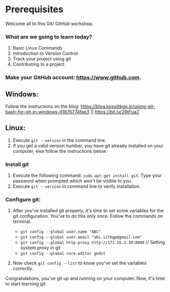 # Prerequisites

Welcome all to this Git/ GitHub workshop.


### What are we going to learn today?

1. Basic Linux Commands
2. Introduction to Version Control
3. Track your project using git
4. Contributing to a project

### Make your GitHub account: https://www.github.com.

## Windows: 

Follow the instructions on the blog: https://blog.kossiitkgp.in/using-git-bash-for-git-in-windows-d1876774fae3 || https://bit.ly/2RtFuaZ

## Linux:

1. Execute `git --version` in the command line.
2. If you get a valid version number, you have git already installed on your computer, else follow the instructions below.

### Install git

1. Execute the following command: `sudo apt-get install git`. Type your password when prompted which won't be visible to you.
2. Execute `git --version` in command line to verify installation.

### Configure git:

1. After you've installed git properly, it's time to set some variables for the git configuration. You've to do this only once. Follow the commands on terminal.

	* `git config --global user.name "ABC"`
	* `git config --global user.email "abc.iitkgp@gmail.com"`
	* `git config --global http.proxy http://172.16.2.30:8080`      // Setting system.proxy in git
    * `git config --global core.editor gedit`

3. Now check `git config --list` to know you've set the variables correctly.


Congratulations, you've git up and running on your computer. Now, it's time to start learning git.
